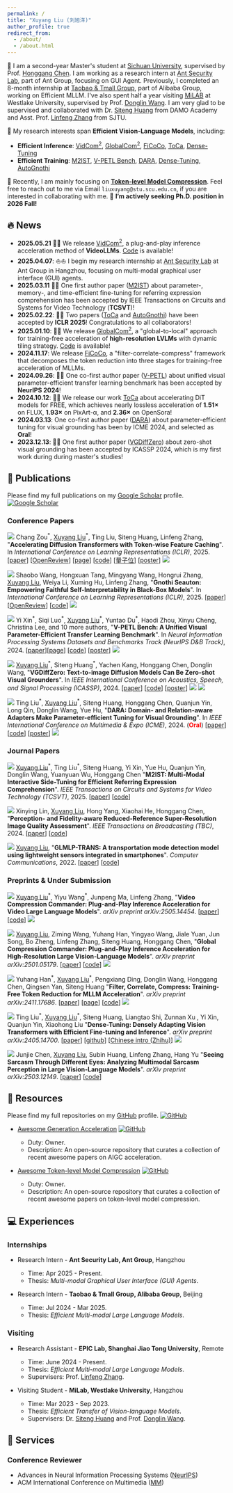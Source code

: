 ```yaml
---
permalink: /
title: "Xuyang Liu (刘旭洋)"
author_profile: true
redirect_from: 
  - /about/
  - /about.html
---
```



🌈 I am a second-year Master's student at [Sichuan University](https://en.scu.edu.cn/), supervised by Prof. [Honggang Chen](https://sites.google.com/view/honggangchen/). I am working as a research intern at [Ant Security Lab](https://securitylab.antgroup.com/home), part of Ant Group, focusing on GUI Agent. <!--Previously, I had the honor of visiting the [VIP Lab](https://zhengfenglab.com/) at [SUSTech](https://www.sustech.edu.cn/en/), supervised by Prof. [Feng Zheng](https://faculty.sustech.edu.cn/?tagid=fengzheng&go=1&iscss=1&snapid=1&lang=en).--> Previously, I completed an 8-month internship at [Taobao & Tmall Group](https://talent.taotian.com/), part of Alibaba Group, working on Efficient MLLM. I've also spent half a year visiting [MiLAB](https://milab.westlake.edu.cn/) at Westlake University, supervised by Prof. [Donglin Wang](https://en.westlake.edu.cn/faculty/donglin-wang.html). I am very glad to be supervised and collaborated with Dr. [Siteng Huang](https://kyonhuang.top/) from DAMO Academy and Asst. Prof. [Linfeng Zhang](http://www.zhanglinfeng.tech/) from SJTU.

<!-- 📌 My research interests span **Efficient Multi-modal Large Language Models**, including:

* **Discrimination**: [visual grounding](https://github.com/linhuixiao/Awesome-Visual-Grounding) and [referring video object segmentation](https://github.com/gaomingqi/Awesome-Video-Object-Segmentation).
* **Adaptation**: [parameter-efficient transfer learning](https://github.com/synbol/Awesome-Parameter-Efficient-Transfer-Learning) and [model compression](https://github.com/MingSun-Tse/Efficient-Deep-Learning).  
* **Reconstruction**: [super-resolution](https://github.com/ChaofWang/Awesome-Super-Resolution) and [image quality assessment](https://github.com/chaofengc/Awesome-Image-Quality-Assessment).
* **Generation**: [text-to-image generation](https://github.com/AlonzoLeeeooo/awesome-text-to-image-studies) and [text-to-video generation](https://github.com/soraw-ai/Awesome-Text-to-Video-Generation). -->

📌 My research interests span **Efficient Vision-Language Models**, including:
* **Efficient Inference**: [VidCom<sup>2</sup>](https://arxiv.org/abs/2505.14454), [GlobalCom<sup>2</sup>](https://arxiv.org/abs/2501.05179), [FiCoCo](https://arxiv.org/abs/2411.17686), [ToCa](https://arxiv.org/abs/2410.05317), [Dense-Tuning](https://arxiv.org/abs/2405.14700)
* **Efficient Training**: [M2IST](https://arxiv.org/abs/2407.01131), [V-PETL Bench](https://openreview.net/forum?id=yS1dUkQFnu), [DARA](https://arxiv.org/abs/2405.06217), [Dense-Tuning](https://arxiv.org/abs/2405.14700), [AutoGnothi](https://arxiv.org/abs/2410.21815)

📢 Recently, I am mainly focusing on **[Token-level Model Compression](https://github.com/xuyang-liu16/Awesome-Token-level-Model-Compression)**. Feel free to reach out to me via Email `liuxuyang@stu.scu.edu.cn`, if you are interested in collaborating with me. 🙋 **I’m actively seeking Ph.D. position in 2026 Fall!**


## 🔥 News

* **2025.05.21** 🤗🤗 We release [VidCom<sup>2</sup>](https://arxiv.org/abs/2505.14454), a plug-and-play inference acceleration method of **VideoLLMs**. [Code](https://github.com/xuyang-liu16/VidCom2) is available!
* **2025.04.07**: ⛵⛵ I begin my research internship at [Ant Security Lab](https://securitylab.antgroup.com/home) at Ant Group in Hangzhou, focusing on multi-modal graphical user interface (GUI) agents.
* **2025.03.11** 🎊🎊 One first author paper ([M2IST](https://arxiv.org/abs/2407.01131)) about parameter-, memory-, and time-efficient fine-tuning for referring expression comprehension has been accepted by IEEE Transactions on Circuits and Systems for Video Technology (**TCSVT**)!
* **2025.02.22**: 🎊🎊 Two papers ([ToCa](https://arxiv.org/abs/2410.05317) and [AutoGnothi](https://arxiv.org/abs/2410.21815)) have been accepted by **ICLR 2025**! Congratulations to all collaborators!
* **2025.01.10**: 🤗🤗 We release [GlobalCom<sup>2</sup>](https://arxiv.org/abs/2501.05179), a "global-to-local" approach for training-free acceleration of **high-resolution LVLMs** with dynamic tiling strategy. [Code](https://github.com/xuyang-liu16/GlobalCom2) is available!
* **2024.11.17**: We release [FiCoCo](https://ficoco-accelerate.github.io/), a "filter-correlate-compress" framework that decomposes the token reduction into three stages for training-free acceleration of MLLMs.
* **2024.09.26**: 🎊🎊 One co-first author paper ([V-PETL](https://openreview.net/forum?id=yS1dUkQFnu)) about unified visual parameter-efficient transfer learning benchmark has been accepted by **NeurIPS 2024**!
* **2024.10.12**: 🚀🚀 We release our work [ToCa](https://arxiv.org/abs/2410.05317) about accelerating DiT models for FREE, which achieves nearly lossless acceleration of **1.51×** on FLUX, **1.93×** on PixArt-α, and **2.36×** on OpenSora!
* **2024.03.13**: One co-first author paper ([DARA](https://arxiv.org/abs/2405.06217)) about parameter-efficient tuning for visual grounding has been by ICME 2024, and selected as **Oral**! 
* **2023.12.13**: 🎊🎊 One first author paper ([VGDiffZero](https://arxiv.org/abs/2309.01141)) about zero-shot visual grounding has been accepted by ICASSP 2024, which is my first work during during master's studies!


## 📝 Publications 
Please find my full publications on my [Google Scholar](https://scholar.google.com/citations?user=9VhMC1QAAAAJ&hl=en) profile. <a href="https://scholar.google.com/citations?user=9VhMC1QAAAAJ" target="_blank"><img src="https://img.shields.io/badge/dynamic/json?label=Paper%20Citations&query=total_citations&url=https%3A%2F%2Fcse.bth.se%2F~fer%2Fgooglescholar-api%2Fgooglescholar.php%3Fuser%3D9VhMC1QAAAAJ&logo=googlescholar&style=social" alt="Google Scholar"></a>

### Conference Papers

<a href="https://openreview.net/forum?id=yYZbZGo4ei" target="_blank"><img src="https://img.shields.io/badge/ICLR-2025-blue?style=flat-square"></a> Chang Zou<sup>\*</sup>, <u>Xuyang Liu</u><sup>\*</sup>, Ting Liu, Siteng Huang, Linfeng Zhang, &quot;**Accelerating Diffusion Transformers with Token-wise Feature Caching**&quot;. In *International Conference on Learning Representations (ICLR)*, 2025. [[paper](https://arxiv.org/pdf/2410.05317)] [[OpenReview](https://openreview.net/forum?id=yYZbZGo4ei)] [[page](https://toca2024.github.io/ToCa/)] [[code](https://github.com/Shenyi-Z/ToCa)] [[量子位](https://mp.weixin.qq.com/s/ZqVWslSEdjX00VMf6RqtcA)] [[poster](/files/ICLR-2025-ToCa-Poster.pdf)] <a href="https://github.com/Shenyi-Z/ToCa" target="_blank"><img src="https://img.shields.io/github/stars/Shenyi-Z/ToCa?style=social"></a>

<a href="https://openreview.net/forum?id=UvMSKonce8" target="_blank"><img src="https://img.shields.io/badge/ICLR-2025-blue?style=flat-square"></a> Shaobo Wang, Hongxuan Tang, Mingyang Wang, Hongrui Zhang, <u>Xuyang Liu</u>, Weiya Li, Xuming Hu, Linfeng Zhang, &quot;**Gnothi Seauton: Empowering Faithful Self-Interpretability in Black-Box Models**&quot;. In *International Conference on Learning Representations (ICLR)*, 2025. [[paper](https://arxiv.org/pdf/2410.21815)] [[OpenReview](https://openreview.net/forum?id=UvMSKonce8)] [[code](https://github.com/gszfwsb/AutoGnothi)] <a href="https://github.com/gszfwsb/AutoGnothi" target="_blank"><img src="https://img.shields.io/github/stars/gszfwsb/AutoGnothi?style=social"></a>

<a href="https://openreview.net/forum?id=yS1dUkQFnu" target="_blank"><img src="https://img.shields.io/badge/NeurIPS-2024-blue?style=flat-square"></a> Yi Xin<sup>\*</sup>, Siqi Luo<sup>\*</sup>, <u>Xuyang Liu</u><sup>\*</sup>, Yuntao Du<sup>\*</sup>, Haodi Zhou, Xinyu Cheng, Christina Lee, and 10 more authors, &quot;**V-PETL Bench: A Unified Visual Parameter-Efficient Transfer Learning Benchmark**&quot;. In *Neural Information Processing Systems Datasets and Benchmarks Track (NeurlPS D&B Track)*, 2024. [[paper](https://openreview.net/forum?id=yS1dUkQFnu)][[page](https://v-petl-bench.github.io/)] [[code](https://github.com/synbol/Parameter-Efficient-Transfer-Learning-Benchmark)] [[poster](https://neurips.cc/virtual/2024/poster/97434)] <a href="https://github.com/synbol/Parameter-Efficient-Transfer-Learning-Benchmark" target="_blank"><img src="https://img.shields.io/github/stars/synbol/Parameter-Efficient-Transfer-Learning-Benchmark?style=social"></a>

<a href="https://ieeexplore.ieee.org/document/10445945" target="_blank"><img src="https://img.shields.io/badge/ICASSP-2024-blue?style=flat-square"></a> <u>Xuyang Liu</u><sup>\*</sup>, Siteng Huang<sup>\*</sup>, Yachen Kang, Honggang Chen, Donglin Wang, &quot;**VGDiffZero: Text-to-image Diffusion Models Can Be Zero-shot Visual Grounders**&quot;. In *IEEE International Conference on Acoustics, Speech, and Signal Processing (ICASSP)*, 2024. [[paper](https://arxiv.org/pdf/2309.01141.pdf)] [[code](https://github.com/xuyang-liu16/VGDiffZero)] [[poster](/files/ICASSP-2024-VGDiffZero-Poster.pdf)] <a href="https://github.com/xuyang-liu16/VGDiffZero" target="_blank"><img src="https://img.shields.io/github/stars/xuyang-liu16/VGDiffZero?style=social"></a> <a href="https://scholar.google.com/citations?view_op=view_citation&hl=zh-CN&user=9VhMC1QAAAAJ&citation_for_view=9VhMC1QAAAAJ:ULOm3_A8WrAC" target="_blank"><img src="https://img.shields.io/badge/dynamic/json?label=citations&query=publications.0.citations&url=https%3A%2F%2Fcse.bth.se%2F~fer%2Fgooglescholar-api%2Fgooglescholar.php%3Fuser%3D9VhMC1QAAAAJ&logo=googlescholar&style=social"></a>

<a href="https://ieeexplore.ieee.org/document/10688132" target="_blank"><img src="https://img.shields.io/badge/ICME-2024-blue?style=flat-square"></a> Ting Liu<sup>\*</sup>, <u>Xuyang Liu</u><sup>\*</sup>, Siteng Huang, Honggang Chen, Quanjun Yin, Long Qin, Donglin Wang, Yue Hu, &quot;**DARA: Domain- and Relation-aware Adapters Make Parameter-efficient Tuning for Visual Grounding**&quot;. In *IEEE International Conference on Multimedia & Expo (ICME)*, 2024. (<span style="color: red">**Oral**</span>) [[paper](https://arxiv.org/pdf/2405.06217)] [[code](https://github.com/liuting20/DARA)] [[poster](/files/ICME-2024-DARA-Poster.pdf)] <a href="https://github.com/liuting20/DARA" target="_blank"><img src="https://img.shields.io/github/stars/liuting20/DARA?style=social"></a>


### Journal Papers

<a href="https://ieeexplore.ieee.org/document/10929057" target="_blank"><img src="https://img.shields.io/badge/TCSVT-2025-54b345?style=flat-square"></a> <u>Xuyang Liu</u><sup>\*</sup>, Ting Liu<sup>\*</sup>, Siteng Huang, Yi Xin, Yue Hu, Quanjun Yin, Donglin Wang, Yuanyuan Wu, Honggang Chen &quot;**M2IST: Multi-Modal Interactive Side-Tuning for Efficient Referring Expression Comprehension**&quot;. *IEEE Transactions on Circuits and Systems for Video Technology (TCSVT)*, 2025. [[paper](https://arxiv.org/pdf/2407.01131)] [[code](https://github.com/xuyang-liu16/M2IST)]

<a href="https://ieeexplore.ieee.org/document/10742110" target="_blank"><img src="https://img.shields.io/badge/TBC-2024-54b345?style=flat-square"></a> Xinying Lin, <u>Xuyang Liu</u>, Hong Yang, Xiaohai He, Honggang Chen, &quot;**Perception- and Fidelity-aware Reduced-Reference Super-Resolution Image Quality Assessment**&quot;. *IEEE Transactions on Broadcasting (TBC)*, 2024. [[paper](https://arxiv.org/pdf/2405.09472)] [[code](https://github.com/xinyouu/PFIQA)] 

<a href="https://www.sciencedirect.com/science/article/abs/pii/S0140366422002535" target="_blank"><img src="https://img.shields.io/badge/COMPUT COMMUN-2022-54b345?style=flat-square"></a> <u>Xuyang Liu</u>, &quot;**GLMLP-TRANS: A transportation mode detection model using lightweight sensors integrated in smartphones**&quot;. *Computer Communications*, 2022. [[paper](https://www.sciencedirect.com/science/article/abs/pii/S0140366422002535)] [[code](https://github.com/xuyang-liu16/GLMLP-TRANS)] 


### Preprints & Under Submission

<a href="https://arxiv.org/abs/2505.14454" target="_blank"><img src="https://img.shields.io/badge/arXiv-2505.14454-B31B1B?style=flat-square"></a> <u>Xuyang Liu</u><sup>\*</sup>, </a> Yiyu Wang<sup>\*</sup>, Junpeng Ma, Linfeng Zhang, &quot;**Video Compression Commander: Plug-and-Play Inference Acceleration for Video Large Language Models**&quot;. *arXiv preprint arXiv:2505.14454*. [[paper](https://arxiv.org/pdf/2505.14454)] [[code](https://github.com/xuyang-liu16/VidCom2)] <a href="https://github.com/xuyang-liu16/VidCom2" target="_blank"><img src="https://img.shields.io/github/stars/xuyang-liu16/VidCom2?style=social"></a>

<a href="https://arxiv.org/abs/2501.05179" target="_blank"><img src="https://img.shields.io/badge/arXiv-2501.05179-B31B1B?style=flat-square"></a> <u>Xuyang Liu</u>, Ziming Wang, Yuhang Han, Yingyao Wang, Jiale Yuan, Jun Song, Bo Zheng, Linfeng Zhang, Siteng Huang, Honggang Chen, &quot;**Global Compression Commander: Plug-and-Play Inference Acceleration for High-Resolution Large Vision-Language Models**&quot;. *arXiv preprint arXiv:2501.05179*. [[paper](https://arxiv.org/pdf/2501.05179)] [[code](https://github.com/xuyang-liu16/GlobalCom2)] <a href="https://github.com/xuyang-liu16/GlobalCom2" target="_blank"><img src="https://img.shields.io/github/stars/xuyang-liu16/GlobalCom2?style=social"></a>

<a href="https://arxiv.org/abs/2411.17686" target="_blank"><img src="https://img.shields.io/badge/arXiv-2411.17686-B31B1B?style=flat-square"></a> Yuhang Han<sup>\*</sup>, <u>Xuyang Liu</u><sup>\*</sup>, Pengxiang Ding, Donglin Wang, Honggang Chen, Qingsen Yan, Siteng Huang &quot;**Filter, Correlate, Compress: Training-Free Token Reduction for MLLM Acceleration**&quot;. *arXiv preprint arXiv:2411.17686*. [[paper](https://arxiv.org/pdf/2411.17686)] [[page](https://ficoco-accelerate.github.io/)] [[code](https://github.com/kawhiiiileo/FiCoCo)] <a href="https://github.com/kawhiiiileo/FiCoCo" target="_blank"><img src="https://img.shields.io/github/stars/kawhiiiileo/FiCoCo?style=social"></a>

<a href="https://arxiv.org/abs/2405.14700" target="_blank"><img src="https://img.shields.io/badge/arXiv-2405.14700-B31B1B?style=flat-square"></a> Ting Liu<sup>\*</sup>, <u>Xuyang Liu</u><sup>\*</sup>, Siteng Huang, Liangtao Shi, Zunnan Xu , Yi Xin, Quanjun Yin, Xiaohong Liu &quot;**Dense-Tuning: Densely Adapting Vision Transformers with Efficient Fine-tuning and Inference**&quot;. *arXiv preprint arXiv:2405.14700*. [[paper](https://arxiv.org/pdf/2405.14700)] [[github](https://github.com/liuting20/Sparse-Tuning)] [[Chinese intro (Zhihu)](https://zhuanlan.zhihu.com/p/702216557)] <a href="https://github.com/liuting20/Sparse-Tuning" target="_blank"><img src="https://img.shields.io/github/stars/liuting20/Sparse-Tuning?style=social"></a>

<a href="https://arxiv.org/abs/2503.12149" target="_blank"><img src="https://img.shields.io/badge/arXiv-2503.1214-B31B1B?style=flat-square"></a> Junjie Chen, <u>Xuyang Liu</u>, Subin Huang, Linfeng Zhang, Hang Yu &quot;**Seeing Sarcasm Through Different Eyes: Analyzing Multimodal Sarcasm Perception in Large Vision-Language Models**&quot;. *arXiv preprint arXiv:2503.12149*. [[paper](https://arxiv.org/pdf/2503.12149)] [[code](https://github.com/CoderChen01/LVLMSarcasmAnalysis)] 


## 🤗 Resources
Please find my full repositories on my [GitHub](https://github.com/xuyang-liu16) profile. <a href="https://github.com/xuyang-liu16" target="_blank"><img src="https://img.shields.io/github/stars/xuyang-liu16.svg?style=social" alt="GitHub"></a>

* [Awesome Generation Acceleration](https://github.com/xuyang-liu16/Awesome-Generation-Acceleration) [![GitHub](https://img.shields.io/github/stars/xuyang-liu16/Awesome-Generation-Acceleration.svg?style=social)](https://github.com/xuyang-liu16/Awesome-Generation-Acceleration.git)
  * Duty: Owner.
  * Description: An open-source repository that curates a collection of recent awesome papers on AIGC acceleration.
 
* [Awesome Token-level Model Compression](https://github.com/xuyang-liu16/Awesome-Token-level-Model-Compression) [![GitHub](https://img.shields.io/github/stars/xuyang-liu16/Awesome-Token-level-Model-Compression.svg?style=social)](https://github.com/xuyang-liu16/Awesome-Token-level-Model-Compression.git)
  * Duty: Owner.
  * Description: An open-source repository that curates a collection of recent awesome papers on token-level model compression.
 
<!-- 
* [Awesome Parameter-Efficient Transfer Learning](https://github.com/synbol/Awesome-Parameter-Efficient-Transfer-Learning) [![GitHub](https://img.shields.io/github/stars/synbol/Awesome-Parameter-Efficient-Transfer-Learning.svg?style=social)](https://github.com/synbol/Awesome-Parameter-Efficient-Transfer-Learning.git)
  * Duty: Contributor.
  * Description: An open-source repository that curates a collection of recent awesome papers on parameter-efficient transfer learning. 
-->


## 💻 Experiences

### Internships

* Research Intern - **Ant Security Lab, Ant Group**, Hangzhou
  * Time: Apr 2025 - Present.
  * Thesis: *Multi-modal Graphical User Interface (GUI) Agents*.

* Research Intern - **Taobao & Tmall Group, Alibaba Group**, Beijing
  * Time: Jul 2024 - Mar 2025.
  * Thesis: *Efficient Multi-modal Large Language Models*.
 
### Visiting

* Research Assistant - **EPIC Lab, Shanghai Jiao Tong University**, Remote
  * Time: June 2024 - Present.
  * Thesis: *Efficient Multi-modal Large Language Models*.
  * Supervisers: Prof. [Linfeng Zhang](http://www.zhanglinfeng.tech/).
  
* Visiting Student - **MiLab, Westlake University**, Hangzhou
  * Time: Mar 2023 - Sep 2023.
  * Thesis: *Efficient Transfer of Vision-language Models*.
  * Supervisers: Dr. [Siteng Huang](https://kyonhuang.top/) and Prof. [Donglin Wang](https://en.westlake.edu.cn/faculty/donglin-wang.html).

<!-- 
## 🎖️ Honors
* Suzhou Industrial Park Scholarship, 2024 (12 Students in Sichuan University).
-->

## 📠 Services

### Conference Reviewer
* Advances in Neural Information Processing Systems ([NeurIPS](https://neurips.cc/))
* ACM International Conference on Multimedia ([MM](https://2024.acmmm.org/))

